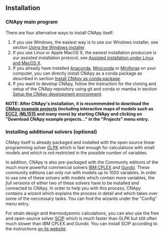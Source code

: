 ## Installation

### CNApy main program

There are four alternative ways to install CNApy itself:

1. If you use Windows, the easiest way is to use our Windows installer, see section [Using the Windows installer](https://github.com/cnapy-org/CNApy#using-the-windows-installer).
2. If you use Linux or Apple MacOS X, the easiest installation producure is our assisted installation protocol, see [Assisted installation under Linux and MacOS X](https://github.com/cnapy-org/CNApy#assisted-installation-under-linux-and-macos-x).
3. If you already have installed [Anaconda](https://www.anaconda.com/), [Miniconda](https://docs.anaconda.com/free/miniconda/index.html) or [Miniforge](https://github.com/conda-forge/miniforge) on your computer, you can directly install CNApy as a conda package as described in section [Install CNApy as conda package](https://github.com/cnapy-org/CNApy#install-cnapy-as-conda-package).
4. If you want to develop CNApy, follow the instruction for the cloning and setup of the CNApy repository using git and conda or mamba in section [Setup the CNApy development environment](https://github.com/cnapy-org/CNApy#setup-the-cnapy-development-environment).

**NOTE: After CNApy's installation, it is recommended to download the [CNApy example projects](https://github.com/cnapy-org/CNApy-projects) (including interactive maps of models such as [ECC2](https://www.nature.com/articles/srep39647), [*i*ML1515](https://www.nature.com/articles/nbt.3956) and many more) by starting CNApy and clicking on "Download CNApy example projects..." in the "Projects" menu entry.**


### Installing additional solvers (optional)

CNApy itself is already packaged and installed with the open source linear programming solver [GLPK](https://www.gnu.org/software/glpk/) which is fast enough for calculations with small models and which is not restricted in the possible number of variables.

In addition, CNApy is also pre-packaged with the Community editions of the much more powerful commercial solvers [IBM CPLEX](https://www.ibm.com/products/ilog-cplex-optimization-studio) and [Gurobi](https://www.gurobi.com/). These community editions can only run with models up to 1000 variables. In order to use one of these solvers with models which contain more variables, the *full versions* of either two of these solvers have to be installed and connected to CNApy. In order to help you with this process, CNApy contains a wizard which explains the process in detail and which takes over some of the neccessary tasks. You can find the wizards under the "Config" menu entry.

For strain design and thermodyanmic calculations, you can also use the free and open-source solver [SCIP](https://www.scipopt.org/) which is much faster than GLPK but still often much slower than IBM CPLEX and Gurobi. You can install SCIP according to the instructions [on its website](https://www.scipopt.org/index.php#download).
